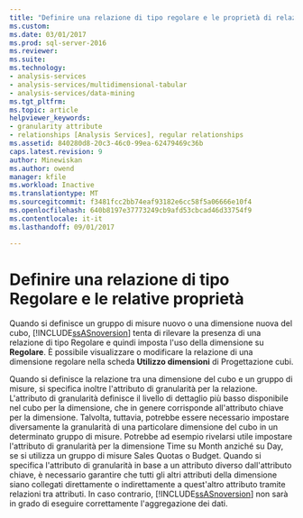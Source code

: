 ```yaml
---
title: "Definire una relazione di tipo regolare e le proprietà di relazione di tipo regolare | Documenti Microsoft"
ms.custom: 
ms.date: 03/01/2017
ms.prod: sql-server-2016
ms.reviewer: 
ms.suite: 
ms.technology:
- analysis-services
- analysis-services/multidimensional-tabular
- analysis-services/data-mining
ms.tgt_pltfrm: 
ms.topic: article
helpviewer_keywords:
- granularity attribute
- relationships [Analysis Services], regular relationships
ms.assetid: 840280d8-20c3-46c0-99ea-62479469c36b
caps.latest.revision: 9
author: Minewiskan
ms.author: owend
manager: kfile
ms.workload: Inactive
ms.translationtype: MT
ms.sourcegitcommit: f3481fcc2bb74eaf93182e6cc58f5a06666e10f4
ms.openlocfilehash: 640b8197e37773249cb9afd53cbcad46d33754f9
ms.contentlocale: it-it
ms.lasthandoff: 09/01/2017

---
```

# <a name="define-a-regular-relationship-and-regular-relationship-properties"></a>Definire una relazione di tipo Regolare e le relative proprietà
  Quando si definisce un gruppo di misure nuovo o una dimensione nuova del cubo, [!INCLUDE[ssASnoversion](../../includes/ssasnoversion-md.md)] tenta di rilevare la presenza di una relazione di tipo Regolare e quindi imposta l'uso della dimensione su **Regolare**. È possibile visualizzare o modificare la relazione di una dimensione regolare nella scheda **Utilizzo dimensioni** di Progettazione cubi.  
  
 Quando si definisce la relazione tra una dimensione del cubo e un gruppo di misure, si specifica inoltre l'attributo di granularità per la relazione. L'attributo di granularità definisce il livello di dettaglio più basso disponibile nel cubo per la dimensione, che in genere corrisponde all'attributo chiave per la dimensione. Talvolta, tuttavia, potrebbe essere necessario impostare diversamente la granularità di una particolare dimensione del cubo in un determinato gruppo di misure. Potrebbe ad esempio rivelarsi utile impostare l'attributo di granularità per la dimensione Time su Month anziché su Day, se si utilizza un gruppo di misure Sales Quotas o Budget. Quando si specifica l'attributo di granularità in base a un attributo diverso dall'attributo chiave, è necessario garantire che tutti gli altri attributi della dimensione siano collegati direttamente o indirettamente a quest'altro attributo tramite relazioni tra attributi. In caso contrario, [!INCLUDE[ssASnoversion](../../includes/ssasnoversion-md.md)] non sarà in grado di eseguire correttamente l'aggregazione dei dati.  
  
  

